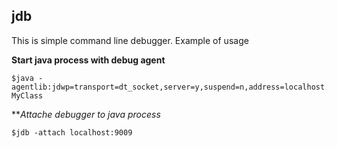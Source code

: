 ## jdb

This is simple command line debugger. Example of usage

**Start java process with debug agent**

    $java -agentlib:jdwp=transport=dt_socket,server=y,suspend=n,address=localhost:9009 MyClass
    
***Attache debugger to java process*

    $jdb -attach localhost:9009
    
